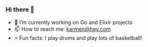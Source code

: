 ### Hi there 👋

- 🔭 I’m currently working on Go and Elixir projects
- 📫 How to reach me: karmen@hey.com
- ⚡ Fun facts: I play drums and play lots of basketball!
